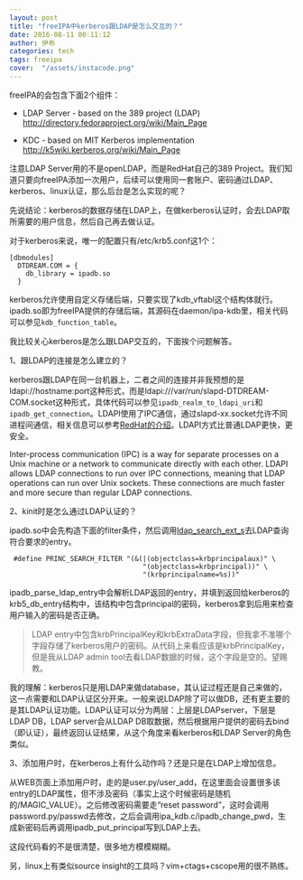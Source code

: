 ```yaml
---
layout: post
title: "freeIPA中kerberos跟LDAP是怎么交互的？"
date: 2016-08-11 00:11:12
author: 伊布
categories: tech
tags: freeipa
cover:  "/assets/instacode.png"
---
```


freeIPA的会包含下面2个组件：

* LDAP Server - based on the 389 project (LDAP)
  http://directory.fedoraproject.org/wiki/Main_Page

* KDC - based on MIT Kerberos implementation
  http://k5wiki.kerberos.org/wiki/Main_Page

注意LDAP Server用的不是openLDAP，而是RedHat自己的389 Project。我们知道只要向freeIPA添加一次用户，后续可以使用同一套账户、密码通过LDAP、kerberos、linux认证，那么后台是怎么实现的呢？

先说结论：kerberos的数据存储在LDAP上，在做kerberos认证时，会去LDAP取所需要的用户信息，然后自己再去做认证。

对于kerberos来说，唯一的配置只有/etc/krb5.conf这1个：

```
[dbmodules]
  DTDREAM.COM = {
    db_library = ipadb.so
  }
```

kerberos允许使用自定义存储后端，只要实现了kdb_vftabl这个结构体就行。ipadb.so即为freeIPA提供的存储后端，其源码在daemon/ipa-kdb里，相关代码可以参见`kdb_function_table`。

我比较关心kerberos是怎么跟LDAP交互的，下面挨个问题解答。

1、跟LDAP的连接是怎么建立的？

kerberos跟LDAP在同一台机器上，二者之间的连接并非我预想的是ldapi://hostname:port这种形式，而是ldapi:///var/run/slapd-DTDREAM-COM.socket这种形式，具体代码可以参见`ipadb_realm_to_ldapi_uri`和`ipadb_get_connection`。LDAPI使用了IPC通信，通过slapd-xx.socket允许不同进程间通信，相关信息可以参考[RedHat的介绍](https://access.redhat.com/documentation/en-US/Red_Hat_Directory_Server/8.2/html/Administration_Guide/ldapi-enabling.html)。LDAPI方式比普通LDAP更快，更安全。

Inter-process communication (IPC) is a way for separate processes on a Unix machine or a network to communicate directly with each other. LDAPI allows LDAP connections to run over IPC connections, meaning that LDAP operations can run over Unix sockets. These connections are much faster and more secure than regular LDAP connections.


2、kinit时是怎么通过LDAP认证的？

ipadb.so中会先构造下面的filter条件，然后调用[ldap_search_ext_s](http://linux.die.net/man/3/ldap_search_ext_s)去LDAP查询符合要求的entry。

```
 #define PRINC_SEARCH_FILTER "(&(|(objectclass=krbprincipalaux)" \
                                 "(objectclass=krbprincipal))" \
                                 "(krbprincipalname=%s))"
```

ipadb_parse_ldap_entry中会解析LDAP返回的entry，并填到返回给kerberos的krb5_db_entry结构中，该结构中包含principal的密码，kerberos拿到后用来检查用户输入的密码是否正确。

> LDAP entry中包含krbPrincipalKey和krbExtraData字段，但我拿不准哪个字段存储了kerberos用户的密码。从代码上来看应该是krbPrincipalKey，但是我从LDAP admin tool去看LDAP数据的时候，这个字段是空的。望赐教。

我的理解：kerberos只是用LDAP来做database，其认证过程还是自己来做的，这一点需要和LDAP认证区分开来。一般来说LDAP除了可以做DB，还有更主要的是其LDAP认证功能。LDAP认证可以分为两层：上层是LDAPserver，下层是LDAP DB，LDAP server会从LDAP DB取数据，然后根据用户提供的密码去bind（即认证），最终返回认证结果，从这个角度来看kerberos和LDAP Server的角色类似。

3、添加用户时，在kerberos上有什么动作吗？还是只是在LDAP上增加信息。

从WEB页面上添加用户时，走的是user.py/user_add，在这里面会设置很多该entry的LDAP属性，但不涉及密码（事实上这个时候密码是随机的/MAGIC_VALUE）。之后修改密码需要走“reset password”，这时会调用password.py/passwd去修改，之后会调用ipa_kdb.c/ipadb_change_pwd，生成新密码后再调用ipadb_put_principal写到LDAP上去。

这段代码看的不是很清楚，很多地方模模糊糊。

另，linux上有类似source insight的工具吗？vim+ctags+cscope用的很不熟练。
